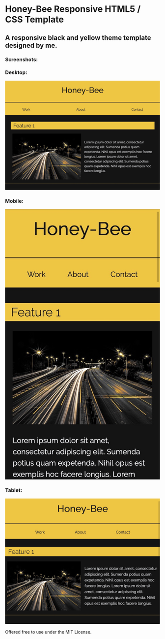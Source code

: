 # Honey-Bee Responsive HTML5 / CSS Template

## A responsive black and yellow theme template designed by me.

### Screenshots:

### Desktop:
![Desktop Screenshot](img/jpg/screenshots/honey_bee_v1_desktop.jpg "Screenshot of Desktop Site")

### Mobile:
![Desktop Screenshot](img/jpg/screenshots/honey_bee_v1_mobile.jpg "Screenshot of Mobile Site")

### Tablet:
![Desktop Screenshot](img/jpg/screenshots/honey_bee_v1_tablet.jpg "Screenshot of Tablet")

Offered free to use under the MIT License.
